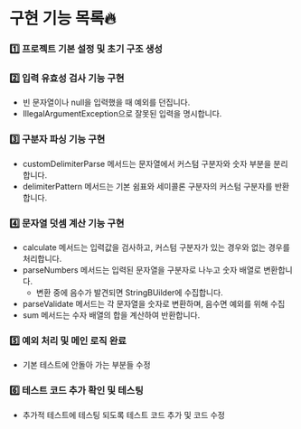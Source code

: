 # 구현 기능 목록🔥

### 1️⃣ 프로젝트 기본 설정 및 초기 구조 생성

### 2️⃣ 입력 유효성 검사 기능 구현
- 빈 문자열이나 null을 입력했을 때 예외를 던집니다.
- IllegalArgumentException으로 잘못된 입력을 명시합니다.
### 3️⃣ 구분자 파싱 기능 구현
- customDelimiterParse 메서드는 문자열에서 커스텀 구분자와 숫자 부분을 분리합니다.
- delimiterPattern 메서드는 기본 쉼표와 세미콜론 구분자의 커스텀 구분자를 반환합니다.
### 4️⃣ 문자열 덧셈 계산 기능 구현
- calculate 메서드는 입력값을 검사하고, 커스텀 구분자가 있는 경우와 없는 경우를 처리합니다.
- parseNumbers 메서드는 입력된 문자열을 구분자로 나누고 숫자 배열로 변환합니다.
  - 변환 중에 음수가 발견되면 StringBUilder에 수집합니다.
- parseValidate 메서드는 각 문자열을 숫자로 변환하며, 음수면 예외를 위해 수집
- sum 메서드는 수자 배열의 합을 계산하여 반환합니다.
### 5️⃣ 예외 처리 및 메인 로직 완료
- 기본 테스트에 안돌아 가는 부분들 수정
### 6️⃣ 테스트 코드 추가 확인 및 테스팅
- 추가적 테스트에 테스팅 되도록 테스트 코드 추가 및 코드 수정